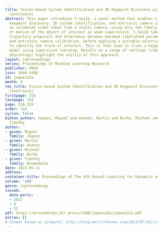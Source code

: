 ```yaml
---
title: Vision-based System Identification and 3D Keypoint Discovery using Dynamics
  Constraints
abstract: This paper introduces V-SysId, a novel method that enables simultaneous
  keypoint discovery, 3D system identification, and extrinsic camera calibration from
  an unlabeled video taken from a static camera, using only the family of equations
  of motion of the object of interest as weak supervision. V-SysId takes keypoint
  trajectory proposals and alternates between maximum likelihood parameter estimation
  and extrinsic camera calibration, before applying a suitable selection criterion
  to identify the track of interest. This is then used to train a keypoint tracking
  model using supervised learning. Results on a range of settings (robotics, physics,
  physiology) highlight the utility of this approach.
layout: inproceedings
series: Proceedings of Machine Learning Research
publisher: PMLR
issn: 2640-3498
id: jaques22a
month: 0
tex_title: Vision-based System Identification and 3D Keypoint Discovery using Dynamics
  Constraints
firstpage: 316
lastpage: 329
page: 316-329
order: 316
cycles: false
bibtex_author: Jaques, Miguel and Asenov, Martin and Burke, Michael and Hospedales,
  Timothy
author:
- given: Miguel
  family: Jaques
- given: Martin
  family: Asenov
- given: Michael
  family: Burke
- given: Timothy
  family: Hospedales
date: 2022-05-11
address:
container-title: Proceedings of The 4th Annual Learning for Dynamics and Control Conference
volume: '168'
genre: inproceedings
issued:
  date-parts:
  - 2022
  - 5
  - 11
pdf: https://proceedings.mlr.press/v168/jaques22a/jaques22a.pdf
extras: []
# Format based on citeproc: http://blog.martinfenner.org/2013/07/30/citeproc-yaml-for-bibliographies/
---
```

